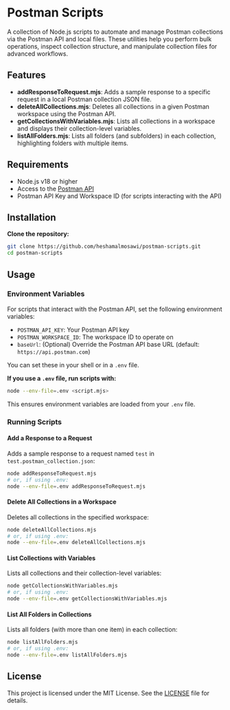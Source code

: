 # Postman Scripts

A collection of Node.js scripts to automate and manage Postman collections via the Postman API and local files. These utilities help you perform bulk operations, inspect collection structure, and manipulate collection files for advanced workflows.

## Features

- **addResponseToRequest.mjs**: Adds a sample response to a specific request in a local Postman collection JSON file.
- **deleteAllCollections.mjs**: Deletes all collections in a given Postman workspace using the Postman API.
- **getCollectionsWithVariables.mjs**: Lists all collections in a workspace and displays their collection-level variables.
- **listAllFolders.mjs**: Lists all folders (and subfolders) in each collection, highlighting folders with multiple items.

## Requirements

- Node.js v18 or higher
- Access to the [Postman API](https://www.postman.com/postman/workspace/postman-public-workspace/overview)
- Postman API Key and Workspace ID (for scripts interacting with the API)

## Installation

**Clone the repository:**
   ```bash
   git clone https://github.com/heshamalmosawi/postman-scripts.git
   cd postman-scripts
   ```

## Usage

### Environment Variables
For scripts that interact with the Postman API, set the following environment variables:
- `POSTMAN_API_KEY`: Your Postman API key
- `POSTMAN_WORKSPACE_ID`: The workspace ID to operate on
- `baseUrl`: (Optional) Override the Postman API base URL (default: `https://api.postman.com`)

You can set these in your shell or in a `.env` file.

**If you use a `.env` file, run scripts with:**
```bash
node --env-file=.env <script.mjs>
```
This ensures environment variables are loaded from your `.env` file.

### Running Scripts

#### Add a Response to a Request
Adds a sample response to a request named `test` in `test.postman_collection.json`:
```bash
node addResponseToRequest.mjs
# or, if using .env:
node --env-file=.env addResponseToRequest.mjs
```

#### Delete All Collections in a Workspace
Deletes all collections in the specified workspace:
```bash
node deleteAllCollections.mjs
# or, if using .env:
node --env-file=.env deleteAllCollections.mjs
```

#### List Collections with Variables
Lists all collections and their collection-level variables:
```bash
node getCollectionsWithVariables.mjs
# or, if using .env:
node --env-file=.env getCollectionsWithVariables.mjs
```

#### List All Folders in Collections
Lists all folders (with more than one item) in each collection:
```bash
node listAllFolders.mjs
# or, if using .env:
node --env-file=.env listAllFolders.mjs
```

## License
This project is licensed under the MIT License. See the [LICENSE](LICENSE) file for details.